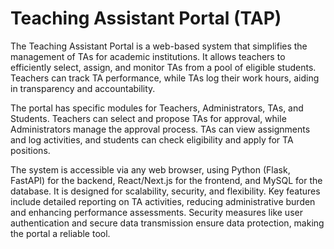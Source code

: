 # Teaching Assistant Portal (TAP)

The Teaching Assistant Portal is a web-based system that simplifies the management of TAs for academic institutions. It allows teachers to efficiently select, assign, and monitor TAs from a pool of eligible students. Teachers can track TA performance, while TAs log their work hours, aiding in transparency and accountability.

The portal has specific modules for Teachers, Administrators, TAs, and Students. Teachers can select and propose TAs for approval, while Administrators manage the approval process. TAs can view assignments and log activities, and students can check eligibility and apply for TA positions.

The system is accessible via any web browser, using Python (Flask, FastAPI) for the backend, React/Next.js for the frontend, and MySQL for the database. It is designed for scalability, security, and flexibility. Key features include detailed reporting on TA activities, reducing administrative burden and enhancing performance assessments. Security measures like user authentication and secure data transmission ensure data protection, making the portal a reliable tool.

